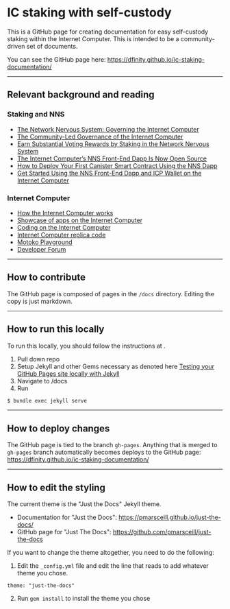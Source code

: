 # IC staking with self-custody

This is a GitHub page for creating documentation for easy self-custody staking within the Internet Computer. This is intended to be a community-driven set of documents.

You can see the GitHub page here: https://dfinity.github.io/ic-staking-documentation/

* * *
## Relevant background and reading

### Staking and NNS
* [The Network Nervous System: Governing the Internet Computer](https://medium.com/dfinity/the-network-nervous-system-governing-the-internet-computer-1d176605d66a)
* [The Community-Led Governance of the Internet Computer](https://medium.com/dfinity/the-community-led-governance-of-the-internet-computer-b863cd2975ba)
* [Earn Substantial Voting Rewards by Staking in the Network Nervous System](https://medium.com/dfinity/earn-substantial-voting-rewards-by-staking-in-the-network-nervous-system-7eb5cf988182)
* [The Internet Computer’s NNS Front-End Dapp Is Now Open Source](https://medium.com/dfinity/the-internet-computers-nns-front-end-dapp-is-now-open-source-3925edc21c49)
* [How to Deploy Your First Canister Smart Contract Using the NNS Dapp](https://medium.com/dfinity/how-to-deploy-your-first-canister-using-the-nns-dapp-c8b75e01a05b)
* [Get Started Using the NNS Front-End Dapp and ICP Wallet on the Internet Computer](https://medium.com/dfinity/getting-started-on-the-internet-computers-network-nervous-system-app-wallet-61ecf111ea11)

### Internet Computer
* [How the Internet Computer works](https://dfinity.org/howitworks/)
* [Showcase of apps on the Internet Computer](https://dfinity.org/showcase)
* [Coding on the Internet Computer](https://smartcontracts.org/)
* [Internet Computer replica code](https://github.com/dfinity/ic)
* [Motoko Playground](https://m7sm4-2iaaa-aaaab-qabra-cai.raw.ic0.app/)
* [Developer Forum](https://forum.dfinity.org/)

* * *
## How to contribute

The GitHub page is composed of pages in the `/docs` directory. Editing the copy is just markdown.

* * *
## How to run this locally

To run this locally, you should follow the instructions at .

1. Pull down repo
2. Setup Jekyll and other Gems necessary as denoted here [Testing your GitHub Pages site locally with Jekyll](https://docs.github.com/en/pages/setting-up-a-github-pages-site-with-jekyll/testing-your-github-pages-site-locally-with-jekyll)
3. Navigate to /docs
4. Run 
```bash 
$ bundle exec jekyll serve
``` 

* * *
## How to deploy changes

The GitHub page is tied to the branch `gh-pages`. Anything that is merged to `gh-pages` branch automatically becomes deploys to the GitHub page: https://dfinity.github.io/ic-staking-documentation/

* * *
## How to edit the styling

The current theme is the "Just the Docs" Jekyll theme.

* Documentation for "Just the Docs": https://pmarsceill.github.io/just-the-docs/
* GitHub page for "Just The Docs": https://github.com/pmarsceill/just-the-docs

If you want to change the theme altogether, you need to do the following: 

1. Edit the `_config.yml` file and edit the line that reads to add whatever theme you chose.

```
theme: "just-the-docs"
```

2. Run `gem install` to install the theme you chose
